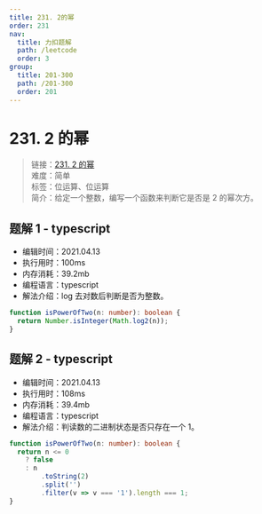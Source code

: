 ```yaml
---
title: 231. 2的幂
order: 231
nav:
  title: 力扣题解
  path: /leetcode
  order: 3
group:
  title: 201-300
  path: /201-300
  order: 201
---
```


# 231. 2 的幂

> 链接：[231. 2 的幂](https://leetcode-cn.com/problems/power-of-two/)  
> 难度：简单  
> 标签：位运算、位运算  
> 简介：给定一个整数，编写一个函数来判断它是否是 2 的幂次方。

## 题解 1 - typescript

- 编辑时间：2021.04.13
- 执行用时：100ms
- 内存消耗：39.2mb
- 编程语言：typescript
- 解法介绍：log 去对数后判断是否为整数。

```typescript
function isPowerOfTwo(n: number): boolean {
  return Number.isInteger(Math.log2(n));
}
```

## 题解 2 - typescript

- 编辑时间：2021.04.13
- 执行用时：108ms
- 内存消耗：39.4mb
- 编程语言：typescript
- 解法介绍：判读数的二进制状态是否只存在一个 1。

```typescript
function isPowerOfTwo(n: number): boolean {
  return n <= 0
    ? false
    : n
        .toString(2)
        .split('')
        .filter(v => v === '1').length === 1;
}
```
